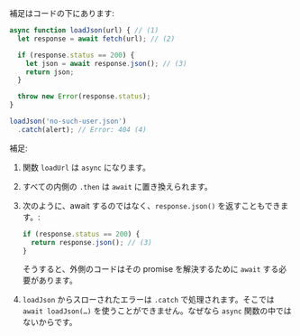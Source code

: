 
補足はコードの下にあります:

```js run
async function loadJson(url) { // (1)
  let response = await fetch(url); // (2)

  if (response.status == 200) {
    let json = await response.json(); // (3)
    return json;
  }

  throw new Error(response.status);
}

loadJson('no-such-user.json')
  .catch(alert); // Error: 404 (4)
```

補足:

1. 関数 `loadUrl` は `async` になります。
2. すべての内側の `.then` は `await` に置き換えられます。
3. 次のように、await するのではなく、`response.json()` を返すこともできます。:

    ```js
    if (response.status == 200) {
      return response.json(); // (3)
    }
    ```

    そうすると、外側のコードはその promise を解決するために `await` する必要があります。 
4. `loadJson` からスローされたエラーは `.catch` で処理されます。そこでは `await loadJson(…)` を使うことができません。なぜなら `async` 関数の中ではないからです。

